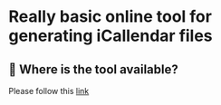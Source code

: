 # Really basic online tool for generating iCallendar files

## 👀 Where is the tool available?

Please follow this [link](https://easyicalendar.com)
